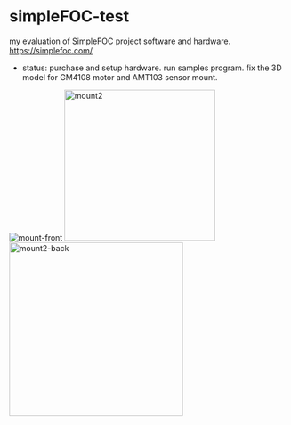 # simpleFOC-test
my evaluation of SimpleFOC project software and hardware.
https://simplefoc.com/

* status:  purchase and setup hardware. run samples program. fix the 3D model for GM4108 motor and AMT103 sensor mount.

![mount-front](https://user-images.githubusercontent.com/23152478/177064525-7b2a44f9-1cd2-4cc0-9b20-fcf38eb655ca.jpg)
<img width="271" alt="mount2" src="https://user-images.githubusercontent.com/23152478/177064388-18ff8aef-9ba9-4c59-b42f-c4d4cf1493b4.png">
<img width="312" alt="mount2-back" src="https://user-images.githubusercontent.com/23152478/177064884-168c8c66-3665-4868-9a3f-f51d0c1faeac.png">
